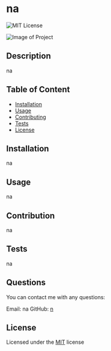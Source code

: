 
# na

![MIT License](https://img.shields.io/badge/License-MIT-green)

![Image of Project](aa)

## Description

na

## Table of Content

* [Installation](#installation)
* [Usage](#usage)
* [Contributing](#contributing)
* [Tests](#tests)
* [License](#license)

## Installation

na

## Usage

na

## Contribution

na

## Tests

na

## Questions

You can contact me with any questions:

Email: na
GitHub: [n](https://github.com/n)

## License

Licensed under the [MIT](https://choosealicense.com/licenses/mit/) license

